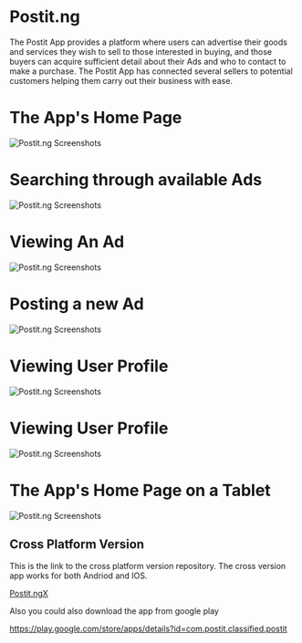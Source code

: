 # Postit.ng
The Postit App provides a platform where users can advertise their goods and services they wish to sell to those interested in buying, and those buyers can acquire sufficient detail about their Ads and who to contact to make a purchase. The Postit App has connected several sellers to potential customers helping them carry out their business with ease.



# The App's Home Page
![Postit.ng Screenshots](https://github.com/Ataimo007/Postit.ng/blob/master/appshots/shot1.png)



# Searching through available Ads
![Postit.ng Screenshots](https://github.com/Ataimo007/Postit.ng/blob/master/appshots/shot2.png)



# Viewing An Ad
![Postit.ng Screenshots](https://github.com/Ataimo007/Postit.ng/blob/master/appshots/shot4.png)

# Posting a new Ad
![Postit.ng Screenshots](https://github.com/Ataimo007/Postit.ng/blob/master/appshots/shot6.png)



# Viewing User Profile
![Postit.ng Screenshots](https://github.com/Ataimo007/Postit.ng/blob/master/appshots/shot7.png)



# Viewing User Profile
![Postit.ng Screenshots](https://github.com/Ataimo007/Postit.ng/blob/master/appshots/shot8.png)



# The App's Home Page on a Tablet
![Postit.ng Screenshots](https://github.com/Ataimo007/Postit.ng/blob/master/appshots/shot9.png)


## Cross Platform Version
This is the link to the cross platform version repository. The cross version app works for both Andriod and IOS.

[Postit.ngX](https://github.com/Ataimo007/Postit.ngX)


Also you could also download the app from google play

https://play.google.com/store/apps/details?id=com.postit.classified.postit
